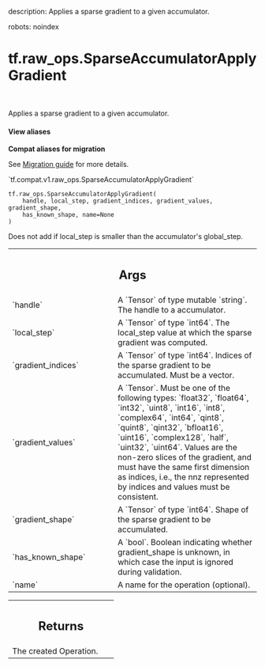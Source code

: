 description: Applies a sparse gradient to a given accumulator.

robots: noindex

# tf.raw_ops.SparseAccumulatorApplyGradient

<!-- Insert buttons and diff -->

<table class="tfo-notebook-buttons tfo-api nocontent" align="left">

</table>



Applies a sparse gradient to a given accumulator.

<section class="expandable">
  <h4 class="showalways">View aliases</h4>
  <p>
<b>Compat aliases for migration</b>
<p>See
<a href="https://www.tensorflow.org/guide/migrate">Migration guide</a> for
more details.</p>
<p>`tf.compat.v1.raw_ops.SparseAccumulatorApplyGradient`</p>
</p>
</section>

<pre class="devsite-click-to-copy prettyprint lang-py tfo-signature-link">
<code>tf.raw_ops.SparseAccumulatorApplyGradient(
    handle, local_step, gradient_indices, gradient_values, gradient_shape,
    has_known_shape, name=None
)
</code></pre>



<!-- Placeholder for "Used in" -->

Does not add if local_step is smaller than the accumulator's
global_step.

<!-- Tabular view -->
 <table class="responsive fixed orange">
<colgroup><col width="214px"><col></colgroup>
<tr><th colspan="2"><h2 class="add-link">Args</h2></th></tr>

<tr>
<td>
`handle`
</td>
<td>
A `Tensor` of type mutable `string`. The handle to a accumulator.
</td>
</tr><tr>
<td>
`local_step`
</td>
<td>
A `Tensor` of type `int64`.
The local_step value at which the sparse gradient was computed.
</td>
</tr><tr>
<td>
`gradient_indices`
</td>
<td>
A `Tensor` of type `int64`.
Indices of the sparse gradient to be accumulated. Must be a
vector.
</td>
</tr><tr>
<td>
`gradient_values`
</td>
<td>
A `Tensor`. Must be one of the following types: `float32`, `float64`, `int32`, `uint8`, `int16`, `int8`, `complex64`, `int64`, `qint8`, `quint8`, `qint32`, `bfloat16`, `uint16`, `complex128`, `half`, `uint32`, `uint64`.
Values are the non-zero slices of the gradient, and must have
the same first dimension as indices, i.e., the nnz represented by indices and
values must be consistent.
</td>
</tr><tr>
<td>
`gradient_shape`
</td>
<td>
A `Tensor` of type `int64`.
Shape of the sparse gradient to be accumulated.
</td>
</tr><tr>
<td>
`has_known_shape`
</td>
<td>
A `bool`.
Boolean indicating whether gradient_shape is unknown, in which
case the input is ignored during validation.
</td>
</tr><tr>
<td>
`name`
</td>
<td>
A name for the operation (optional).
</td>
</tr>
</table>



<!-- Tabular view -->
 <table class="responsive fixed orange">
<colgroup><col width="214px"><col></colgroup>
<tr><th colspan="2"><h2 class="add-link">Returns</h2></th></tr>
<tr class="alt">
<td colspan="2">
The created Operation.
</td>
</tr>

</table>

